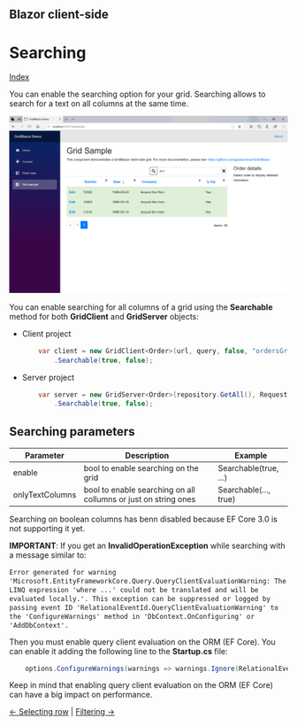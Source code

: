 ## Blazor client-side

# Searching

[Index](Documentation.md)

You can enable the searching option for your grid. Searching allows to search for a text on all columns at the same time.

![](../images/Searching.png)

You can enable searching for all columns of a grid using the **Searchable** method for both **GridClient** and **GridServer** objects:

* Client project
    ```c#
        var client = new GridClient<Order>(url, query, false, "ordersGrid", Columns, locale)
            .Searchable(true, false);
    ```

* Server project
    ```c#
        var server = new GridServer<Order>(repository.GetAll(), Request.Query, true, "ordersGrid", columns, 10)
            .Searchable(true, false);
    ```

## Searching parameters

Parameter | Description | Example
--------- | ----------- | -------
enable | bool to enable searching on the grid | Searchable(true, ...)
onlyTextColumns | bool to enable searching on all collumns or just on string ones | Searchable(..., true)

Searching on boolean columns has benn disabled because EF Core 3.0 is not supporting it yet.

**IMPORTANT**: If you get an **InvalidOperationException** while searching with a message similar to:
```text
Error generated for warning 'Microsoft.EntityFrameworkCore.Query.QueryClientEvaluationWarning: The LINQ expression 'where ...' could not be translated and will be evaluated locally.'. This exception can be suppressed or logged by passing event ID 'RelationalEventId.QueryClientEvaluationWarning' to the 'ConfigureWarnings' method in 'DbContext.OnConfiguring' or 'AddDbContext'.
``` 
Then you must enable query client evaluation on the ORM (EF Core). You can enable it adding the following line to the **Startup.cs** file:
```c#
    options.ConfigureWarnings(warnings => warnings.Ignore(RelationalEventId.QueryClientEvaluationWarning)); 
```
Keep in mind that enabling query client evaluation on the ORM (EF Core) can have a big impact on performance.

[<- Selecting row](Selecting_row.md) | [Filtering ->](Filtering.md)